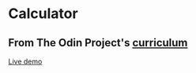 # Calculator

## From The Odin Project's [curriculum](https://www.theodinproject.com/lessons/rock-paper-scissors)

[Live demo]()
